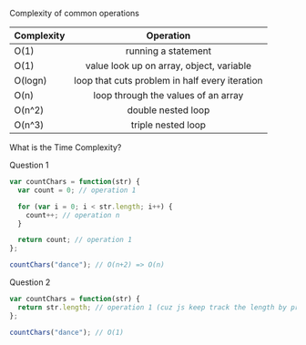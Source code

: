 Complexity of common operations

| Complexity |                   Operation                    |
| ---------- | :--------------------------------------------: |
| O(1)       |              running a statement               |
| O(1)       |    value look up on array, object, variable    |
| O(logn)    | loop that cuts problem in half every iteration |
| O(n)       |      loop through the values of an array       |
| O(n^2)     |               double nested loop               |
| O(n^3)     |               triple nested loop               |

What is the Time Complexity?

Question 1

```js
var countChars = function(str) {
  var count = 0; // operation 1

  for (var i = 0; i < str.length; i++) {
    count++; // operation n
  }

  return count; // operation 1
};

countChars("dance"); // O(n+2) => O(n)
```

Question 2

```js
var countChars = function(str) {
  return str.length; // operation 1 (cuz js keep track the length by property lookup)
};

countChars("dance"); // O(1)
```
